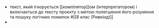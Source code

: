 - текст, який ігнорується [[компілятор]]ом (інтерпретатором) і включається до тексту проєкту з метою полегшення його розуміння та пошуку логічних помилок
  #[[8 клас (Ривкінд)]]
-